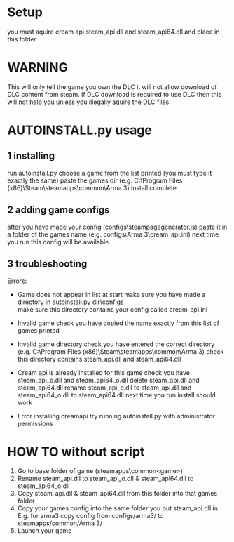 # Setup 
you must aquire cream api steam_api.dll and steam_api64.dll and place in this folder

# WARNING
This will only tell the game you own the DLC it will not allow download of DLC content from steam.
If DLC download is required to use DLC then this will not help you unless you illegally aquire the DLC files.

# AUTOINSTALL.py usage
## 1 installing
run autoinstall.py
choose a game from the list printed (you must type it exactly the same)
paste the games dir (e.g. C:\Program Files (x86)\Steam\steamapps\common\Arma 3)
install complete

## 2 adding game configs
after you have made your config (configs\steampagegenerator.js) paste it in a folder of the games name (e.g. configs\Arma 3\cream_api.ini)
next time you run this config will be available

## 3 troubleshooting
Errors:
- Game does not appear in list at start
  make sure you have made a directory in autoinstall.py dir\configs\
  make sure this directory contains your config called cream_api.ini

- Invalid game
  check you have copied the name exactly from this list of games printed

- Invalid game directory
  check you have entered the correct directory (e.g. C:\Program Files (x86)\Steam\steamapps\common\Arma 3)
  check this directory contains steam_api.dll and steam_api64.dll

- Cream api is already installed for this game
  check you have steam_api_o.dll and steam_api64_o.dll
  delete steam_api.dll and steam_api64.dll
  rename steam_api_o.dll to steam_api.dll and steam_api64_o.dll to steam_api64.dll
  next time you run install should work

- Error installing creamapi
  try running autoinstall.py with administrator permissions
  
# HOW TO without script
1) Go to base folder of game (steamapps\common\<game>\)
2) Rename steam_api.dll to steam_api_o.dll & steam_api64.dll to steam_api64_o.dll
3) Copy steam_api.dll & steam_api64.dll from this folder into that games folder
4) Copy your games config into the same folder you put steam_api.dll in E.g. for arma3 copy config from configs/arma3/ to steamapps/common/Arma 3/
5) Launch your game
